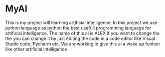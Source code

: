 # MyAI
This is my project will learning artificial intelligence. 
In this project we use python language as python the best usefull programming language for artificial intelligence.
The name of this ai is ALEX if you want to change the the you can change it by just editing the code in a code editor like Visual Studio code, Pycharm etc.
We are working in give this ai a wake up funtion like other artificial intelligence 
